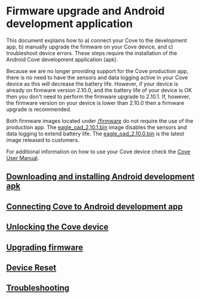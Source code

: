 # Firmware upgrade and Android development application

This document explains how to a) connect your Cove to the development app, b) manually upgrade the firmware on your Cove device, and c) troubleshoot device errors. These steps require the installation of the Android Cove development application (apk).

Because we are no longer providing support for the Cove production app, there is no need to have the sensors and data logging active in your Cove device as this will decrease the battery life. However, if your device is already on firmware version 2.10.0, and the battery life of your device is OK then you don't need to perform the firmware upgrade to 2.10.1. If, however, the firmware version on your device is lower than 2.10.0 then a firmware upgrade is recommended.

Both firmware images located under [/firmware](/firmware/) do not require the use of the production app. The [eagle_oad_2.10.1.bin](/firmware/eagle_oad_2.10.1.bin) image disables the sensors and data logging to extend battery life. The [eagle_oad_2.10.0.bin](/firmware/eagle_oad_2.10.0.bin) is the latest image released to customers.

For additional information on how to use your Cove device check the [Cove User Manual](docs/Cove-UserManual-042022-compressed-min-compressed.pdf).

## [Downloading and installing Android development apk](docs/download_install_apk.md)

## [Connecting Cove to Android development app](docs/connecting.md)

## [Unlocking the Cove device](docs/device_unlocking.md)

## [Upgrading firmware](docs/firmware_upgrade.md)

## [Device Reset](docs/device_reset.md)

## [Troubleshooting](docs/troubleshooting.md)
